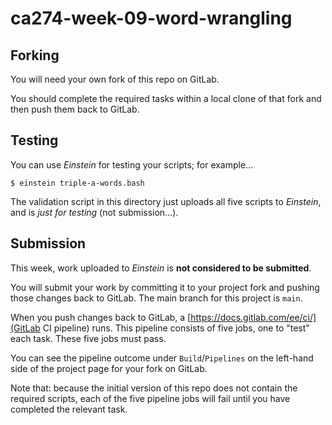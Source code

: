# ca274-week-09-word-wrangling

## Forking

You will need your own fork of this repo on GitLab.

You should complete the required tasks within a local clone of that fork and then push
them back to GitLab.

## Testing

You can use *Einstein* for testing your scripts; for example...

```
$ einstein triple-a-words.bash
```

The validation script in this directory just uploads all five scripts to *Einstein*, and
is *just for testing* (not submission...).

## Submission

This week, work uploaded to *Einstein* is **not considered to be submitted**.

You will submit your work by committing it to your project fork and pushing those
changes back to GitLab.  The main branch for this project is `main`.

When you push changes back to GitLab, a [https://docs.gitlab.com/ee/ci/](GitLab CI pipeline) runs.
This pipeline consists of five jobs, one to "test" each task.  These five jobs must pass.

You can see the pipeline outcome under `Build`/`Pipelines` on the left-hand side of the
project page for your fork on GitLab.

Note that: because the initial version of this repo does not contain the required
scripts, each of the five pipeline jobs will fail until you have completed the relevant task.
